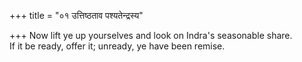 +++
title = "०१ उत्तिष्ठताव पश्यतेन्द्रस्य"

+++
Now lift ye up yourselves and look on Indra's seasonable share.  
     If it be ready, offer it; unready, ye have been remise.